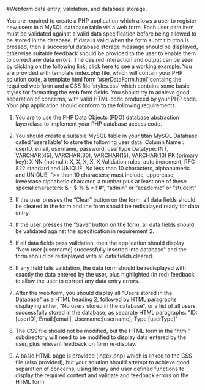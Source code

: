 #Webform data entry, validation, and database storage.

You are required to create a PHP application which allows a user to register new users in a MySQL
database table via a web form. Each user data item must be validated against a valid data specification
before being allowed to be stored in the database. If data is valid when the form submit button is pressed,
then a successful database storage message should be displayed, otherwise suitable feedback should be
provided to the user to enable them to correct any data errors. The desired interaction and output can be
seen by clicking on the following link; click here to see a working example.
You are provided with template index.php file, which will contain your PHP solution code, a template html
form ‘userDataForm.html’ containg the required web form and a CSS file ‘styles.css’ which contains some
basic styles for formatting the web form fields. You should try to achieve good separation of concerns, with
valid HTML code produced by your PHP code.
Your php application should conform to the following requirements:
1. You are to use the PHP Data Objects (PDO) database abstraction layer/class to implement your
PHP database access code.
2. You should create a suitable MySQL table in your titan MySQL Database called ‘usersTable’ to
store the following user data:
Column Name : userID, email, username, password, userType
Datatype: INT, VARCHAR(45), VARCHAR(30), VARCHAR(15), VARCHAR(10)
PK (primary key): X
NN (not null): X, X, X, X, X
Validation rules: auto increment, RFC 822 standard and UNIQUE, No less than 10 characters, alphanumeric and UNIQUE, ">= than 10 characters; must include, uppercase,
lowercase alphabetic character, a number plus at least
one of these special characters: & - $ % & * ! #", “admin” or “academic” or “student”

3. If the user presses the “Clear” button on the form, all data fields should be cleared in the form and
the form should be redisplayed ready for data entry.
4. If the user presses the “Save” button on the form, all data fields should be validated against the
specification in requirement 2.
5. If all data fields pass validation, then the application should display “New user [username]
successfully inserted into database" and the form should be redisplayed with all data fields cleared.
6. If any field fails validation, the data form should be redisplayed with exactly the data entered by the
user, plus highlighted (in red) feedback to allow the user to correct any data entry errors.
7. After the web form, you should display all "Users stored in the Database" as a HTML heading 2,
followed by HTML paragraphs displaying either, “No users stored in the database", or a list of all
users successfully stored in the database, as separate HTML paragraphs:
"ID:[userID], Email:[email], Username:[username], Type:[userType]"
8. The CSS file should not be modified, but the HTML form in the “html” subdirectory will need to be
modified to display data entered by the user, plus relevant feedback on form re-display.
9. A basic HTML page is provided (index.php) which is linked to the CSS file (also provided), but your
solution should attempt to achieve good separation of concerns, using library and user defined
functions to display the required content and validate and feedback errors on the HTML form
